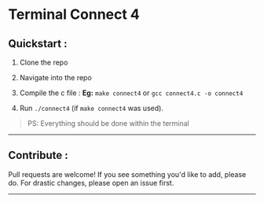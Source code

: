 # __Terminal Connect 4__

## __Quickstart :__

1. Clone the repo

2. Navigate into the repo

3. Compile the c file : __Eg:__ `make connect4` or `gcc connect4.c -o connect4`  

4. Run `./connect4` (if `make connect4` was used). 

>PS: Everything should be done within the terminal

---
## __Contribute :__
Pull requests are welcome! If you see something you'd like to add, please do. For drastic changes, please open an issue first.

--- 
